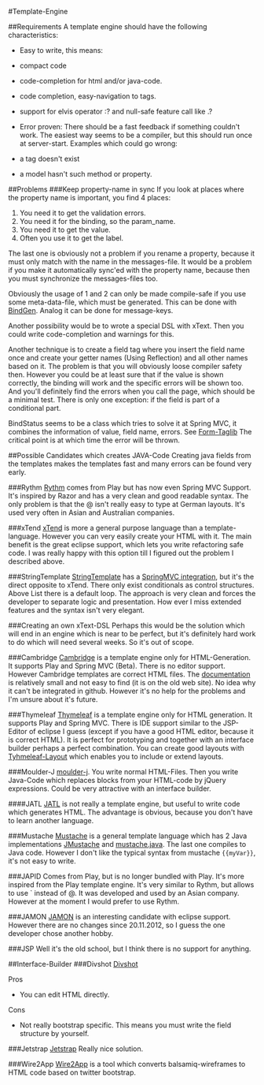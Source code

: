 #Template-Engine

##Requirements
A template engine should have the following characteristics:

* Easy to write, this means:
 * compact code
 * code-completion for html and/or java-code.
 * code completion, easy-navigation to tags.
 * support for elvis operator :? and null-safe feature call like .?

* Error proven: There should be a fast feedback if something couldn't work.
The easiest way seems to be a compiler, but this should run once at server-start.
Examples which could go wrong:
 * a tag doesn't exist
 * a model hasn't such method or property.


##Problems
###Keep property-name in sync
If you look at places where the property name is important, you find 4 places:

1. You need it to get the validation errors.
2. You need it for the binding, so the param_name.
3. You need it to get the value.
4. Often you use it to get the label.

The last one is obviously not a problem if you rename a property, because it must
only match with the name in the messages-file. It would be a problem if you
make it automatically sync'ed with the property name, because then you must
synchronize the messages-files too.

Obviously the usage of 1 and 2 can only be made compile-safe if you use some
meta-data-file, which must be generated. This can be done with
[BindGen](http://bindgen.org/). Analog it can be done for message-keys.

Another possibility would be to wrote a special DSL with xText.
Then you could write code-completion and warnings for this.

Another technique is to create a field tag where you insert the field name once
and create your getter names (Using Reflection) and all other names based on it.
The problem is that you will obviously loose compiler safety then.
However you could be at least sure that if the value is shown correctly,
the binding will work and the specific errors will be shown too. And you'll definitely find
the errors when you call the page, which should be a minimal test.
There is only one exception: if the field is part of a conditional part.

BindStatus seems to be a class which tries to solve it at Spring MVC, it
combines the information of value, field name, errors. See
[Form-Taglib](http://static.springsource.org/spring/docs/3.2.0.RELEASE/spring-framework-reference/html/view.html#view-jsp-formtaglib)
The critical point is at which time the error will be thrown.


##Possible Candidates which creates JAVA-Code
Creating java fields from the templates makes the templates fast and many
errors can be found very early.

###Rythm
[Rythm](https://github.com/greenlaw110/rythm) comes from Play but has now even
Spring MVC Support. It's inspired by Razor and has a very clean and good
readable syntax. The only problem is that the @ isn't really easy to type at
German layouts. It's used very often in Asian and Australian companies.

###xTend
[xTend](http://www.eclipse.org/xtend/) is more a general purpose language than
a template-language. However you can very easily create your HTML with it.
The main benefit is the great eclipse support, which lets you write refactoring
safe code. I was really happy with this option till I figured out the problem
I described above.

###StringTemplate
[StringTemplate](http://www.stringtemplate.org/) has a
[SpringMVC integration](http://nickcarroll.me/2009/06/18/using-stringtemplate-as-the-view-engine-for-your-spring-mvc-application/),
but it's the direct opposite to xTend. There only exist conditionals as
control structures. Above List there is a default loop. The approach is very
clean and forces the developer to separate logic and presentation. How ever I
miss extended features and the syntax isn't very elegant.

###Creating an own xText-DSL
Perhaps this would be the solution which will end in an engine which is near
to be perfect, but it's definitely hard work to do which will need several
weeks. So it's out of scope.

###Cambridge
[Cambridge](https://github.com/erdincyilmazel/Cambridge) is a template engine
only for HTML-Generation. It supports Play and Spring MVC (Beta). There is no
editor support. However Cambridge templates are correct HTML files. The
[documentation](http://code.google.com/p/cambridge/wiki/TemplateAuthorsGuide) is
relatively small and not easy to find (it is on the old web site). No idea why it
can't be integrated in github. However it's no help for the problems and I'm
unsure about it's future.

###Thymeleaf
[Thymeleaf](http://www.thymeleaf.org/) is a template engine
only for HTML generation. It supports Play and Spring MVC. There is IDE
support similar to the JSP-Editor of eclipse I guess
(except if you have a good HTML editor, because it is correct HTML).
It is perfect for prototyping and together with an interface builder perhaps a
perfect combination. You can create good layouts with
[Tyhmeleaf-Layout](https://github.com/ultraq/thymeleaf-layout-dialect)
which enables you to include or extend layouts.

###Moulder-J
[moulder-j](https://github.com/jawher/moulder-j). You write normal
HTML-Files. Then you write Java-Code which replaces
blocks from your HTML-code by jQuery expressions.
Could be very attractive with an interface builder.

####JATL
[JATL](http://code.google.com/p/jatl/) is not really a template engine, but
useful to write code which generates HTML. The advantage is obvious, because
you don't have to learn another language.

###Mustache
[Mustache](http://mustache.github.com/) is a general template language which has
2 Java implementations [JMustache](https://github.com/samskivert/jmustache) and
[mustache.java](https://github.com/spullara/mustache.java). The last one
compiles to Java code. However I don't like the typical syntax from mustache
`{{myVar}}`, it's not easy to write.

###JAPID
Comes from Play, but is no longer bundled with Play. It's more inspired from
the Play template engine. It's very similar to
Rythm, but allows to use ` instead of @. It was developed and used
by an Asian company. However at the moment I would prefer to use Rythm.

###JAMON
[JAMON](http://www.jamon.org/index.html) is an interesting candidate with
eclipse support. However there are no changes since 20.11.2012, so I guess the
one developer chose another hobby.

###JSP
Well it's the old school, but I think there is no support for anything.

##Interface-Builder
###Divshot
[Divshot](http://www.divshot.com/)

Pros
 * You can edit HTML directly.

Cons
 * Not really bootstrap specific. This means you must write the field structure
  by yourself.

###Jetstrap
[Jetstrap](http://jetstrap.com/screen-36a41e9c90-overview.html#)
Really nice solution.

###Wire2App
[Wire2App](http://www.wire2app.com/) is a tool which converts
balsamiq-wireframes to HTML code based on twitter bootstrap.
